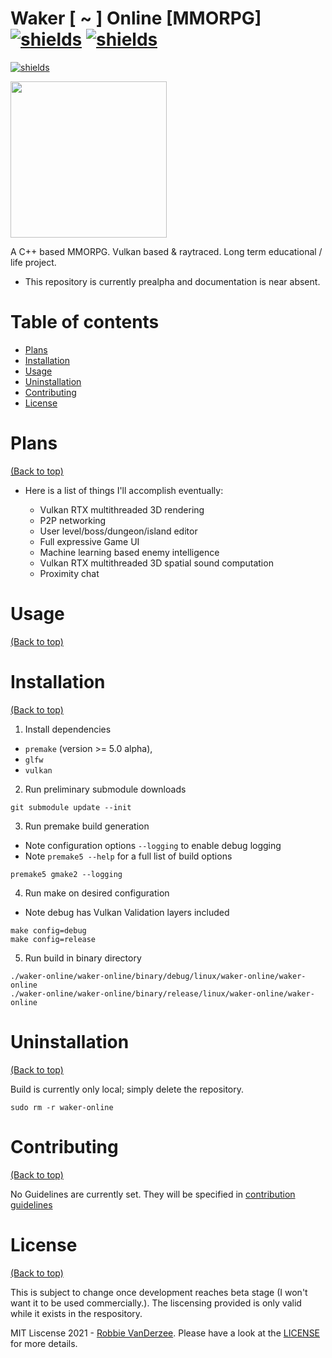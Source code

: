 # Waker [ ~ ] Online [MMORPG] [![shields](https://img.shields.io/badge/License-MIT-blue?style=for-the-badge&logo=appveyor)](https://shields.io) [![shields](https://img.shields.io/badge/platform-linux-blue?style=for-the-badge&logo=arch-linux)](https://shields.io)

[![shields](https://img.shields.io/badge/Built%20with-C%2B%2B-blue?style=for-the-badge&logo=c)](https://shields.io)

<img src="https://upload.wikimedia.org/wikipedia/commons/0/03/Vulkan_RGB_Dec16.svg" width="250">

A C++ based MMORPG. Vulkan based & raytraced. Long term educational / life project.

* This repository is currently prealpha and documentation is near absent.

# Table of contents

- [Plans](#plans)
- [Installation](#installation)
- [Usage](#usage)
- [Uninstallation](#uninstallation)
- [Contributing](#contributing)
- [License](#license)

# Plans

[(Back to top)](#table-of-contents)

   * Here is a list of things I'll accomplish eventually:

      - Vulkan RTX multithreaded 3D rendering
      - P2P networking
      - User level/boss/dungeon/island editor
      - Full expressive Game UI
      - Machine learning based enemy intelligence
      - Vulkan RTX multithreaded 3D spatial sound computation
      - Proximity chat

# Usage

[(Back to top)](#table-of-contents)

# Installation

[(Back to top)](#table-of-contents)

1. Install dependencies
  * `premake` (version >= 5.0 alpha),
  * `glfw`
  * `vulkan`

2. Run preliminary submodule downloads

  ```
  git submodule update --init
  ```
3. Run premake build generation

  * Note configuration options `--logging` to enable debug logging
  * Note `premake5 --help` for a full list of build options

  ```
  premake5 gmake2 --logging
  ```

4. Run make on desired configuration

  * Note debug has Vulkan Validation layers included
  ```
  make config=debug
  make config=release
  ```
5. Run build in binary directory

  ```
  ./waker-online/waker-online/binary/debug/linux/waker-online/waker-online
  ./waker-online/waker-online/binary/release/linux/waker-online/waker-online
  ```

# Uninstallation

[(Back to top)](#table-of-contents)

Build is currently only local; simply delete the repository.

  ```
  sudo rm -r waker-online
  ```
# Contributing

[(Back to top)](#table-of-contents)

No Guidelines are currently set. They will be specified in [contribution guidelines](CONTRIBUTING.md)

# License

[(Back to top)](#table-of-contents)

This is subject to change once development reaches beta stage (I won't want it to be used commercially.). The liscensing provided is only valid while it exists in the respository.

MIT Liscense 2021 - [Robbie VanDerzee](https://github.com/robbie-vanderzee/). Please have a look at the [LICENSE](LICENSE) for more details.
